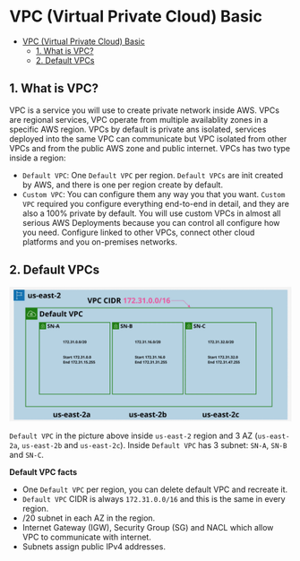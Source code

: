 # VPC (Virtual Private Cloud) Basic

- [VPC (Virtual Private Cloud) Basic](#vpc-virtual-private-cloud-basic)
  - [1. What is VPC?](#1-what-is-vpc)
  - [2. Default VPCs](#2-default-vpcs)

## 1. What is VPC?

VPC is a service you will use to create private network inside AWS. VPCs are regional services, VPC operate from multiple availablity zones in a specific AWS region. VPCs by default is private ans isolated, services deployed into the same VPC can communicate but VPC isolated from other VPCs and from the public AWS zone and public internet. VPCs has two type inside a region:

- `Default VPC`: One `Default VPC` per region. `Default VPCs` are init created by AWS, and there is one per region create by default.
- `Custom VPC`: You can configure them any way you that you want. `Custom VPC` required you configure everything end-to-end in detail, and they are also a 100% private by default. You will use custom VPCs in almost all serious AWS Deployments because you can control all configure how you need. Configure linked to other VPCs, connect other cloud platforms and you on-premises networks.

## 2. Default VPCs

![](images/1-default-vpc.png)

`Default VPC` in the picture above inside `us-east-2` region and 3 AZ (`us-east-2a`, `us-east-2b` and `us-east-2c`). Inside `Default VPC` has 3 subnet: `SN-A`, `SN-B` and `SN-C`.

**Default VPC facts**

- One `Default VPC` per region, you can delete default VPC and recreate it.
- `Default VPC` CIDR is always `172.31.0.0/16` and this is the same in every region.
- /20 subnet in each AZ in the region.
- Internet Gateway (IGW), Security Group (SG) and NACL which allow VPC to communicate with internet.
- Subnets assign public IPv4 addresses.